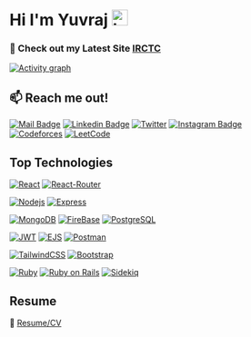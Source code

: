 # Hi I'm Yuvraj <img src="https://user-images.githubusercontent.com/1303154/88677602-1635ba80-d120-11ea-84d8-d263ba5fc3c0.gif" width="28px" height="28px" alt="hi">

### 🚀 Check out my Latest Site [IRCTC](https://travel-booking-c3dc1.web.app/) 


[![Activity graph](http://github-profile-summary-cards.vercel.app/api/cards/profile-details?username=xYuvrajx&theme=transparent)](https://github.com/xYuvrajx/)


## :mailbox: Reach me out!

[![Mail Badge](https://img.shields.io/badge/-Yuvraj-c0392b?style=flat&labelColor=c0392b&logo=gmail&logoColor=white)](mailto:yvc3094@gmail.com)
[![Linkedin Badge](https://img.shields.io/badge/-Yuvraj_Chaudhari-0e76a8?style=flat&labelColor=0e76a8&logo=linkedin&logoColor=white)](https://www.linkedin.com/in/-yuvrajchaudhari-/) 
[![Twitter](https://img.shields.io/twitter/url/https/twitter.com/cloudposse.svg?style=social&label=%20%40Yuvraj)](https://twitter.com/yuvraj_4903)
[![Instagram Badge](https://img.shields.io/badge/-@Yuvraj-e84393?style=flat&labelColor=e84393&logo=instagram&logoColor=white)](https://instagram.com/yuvraj._.49) 
[![Codeforces](https://badges.joonhyung.xyz/codeforces/Yuvraj_003.svg)](https://codeforces.com/profile/Yuvraj_003)
[![LeetCode](https://img.shields.io/badge/LeetCode-000000?style=flat&logo=LeetCode&logoColor=#d16c06)](https://leetcode.com/u/yvc3094/)


## Top Technologies

<!-- TODO: Make technologies links takes you to repositories -->

[![React](https://img.shields.io/badge/-React-61DBFB?style=for-the-badge&labelColor=black&logo=react&logoColor=61DBFB)](#)
[![React-Router](https://img.shields.io/badge/React%20Router-CA4245.svg?style=for-the-badge&labelColor=black&logo=React-Router&logoColor=CA4245)](#)

[![Nodejs](https://img.shields.io/badge/-Nodejs-3C873A?style=for-the-badge&labelColor=black&logo=node.js&logoColor=3C873A)](#)
[![Express](https://img.shields.io/badge/Express-white.svg?style=for-the-badge&labelColor=black&logo=Express&logoColor=white)](#)

[![MongoDB](https://img.shields.io/badge/MongoDB-47A248.svg?style=for-the-badge&labelColor=black&logo=MongoDB&logoColor=47A248)](#)
[![FireBase](https://img.shields.io/badge/Firebase-FFCA28.svg?style=for-the-badge&labelColor=black&logo=Firebase&logoColor=FFCA28)](#)
[![PostgreSQL](https://img.shields.io/badge/PostgreSQL-4169E1.svg?style=for-the-badge&labelColor=black&logo=PostgreSQL&logoColor=4169E1)](#)

[![JWT](https://img.shields.io/badge/JWT-black?style=for-the-badge&logo=JSON%20web%20tokens)](#)
[![EJS](https://img.shields.io/badge/EJS-B4CA65.svg?style=for-the-badge&logo=EJS&labelColor=black&logoColor=B4CA65)](#)
[![Postman](https://img.shields.io/badge/Postman-FF6C37.svg?style=for-the-badge&logo=Postman&logoColor=FF6C37&labelColor=black)](#)

[![TailwindCSS](https://img.shields.io/badge/Tailwind-06B6D4.svg?style=for-the-badge&logo=Tailwind-CSS&logoColor=white&labelColor=black&logoColor=06B6D4)](#)
[![Bootstrap](https://img.shields.io/badge/Bootstrap-7952B3.svg?style=for-the-badge&logo=Bootstrap&logoColor=7952B3&labelColor=black)](#)

[![Ruby](https://img.shields.io/badge/Ruby-CC342D.svg?style=for-the-badge&logo=Ruby&logoColor=CC342D&labelColor=black)](#)
[![Ruby on Rails](https://img.shields.io/badge/Ruby%20on%20Rails-D30001.svg?style=for-the-badge&logo=Ruby-on-Rails&logoColor=D30001&labelColor=black)](#)
[![Sidekiq](https://img.shields.io/badge/Sidekiq-B1003E.svg?style=for-the-badge&logo=Sidekiq&logoColor=B1003E&labelColor=black)](#)



## Resume
:paperclip: [Resume/CV](https://drive.google.com/file/d/1RnyVNgTztHj9KuXlodfCby0vi7PrV9ez/view?usp=sharing)

<!-- ## Top Languages:

![Top Languages](https://github-readme-stats.vercel.app/api/top-langs/?username=xYuvrajx&show_icons=true&theme=transparent&layout=donut) -->

<!-- ## Github Stats

![Ipenywis's github stats](https://github-readme-stats.vercel.app/api?username=xYuvrajx&count_private=true&theme=tokyonight&hide=contribs,prs) -->


